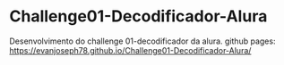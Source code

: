 # Challenge01-Decodificador-Alura
Desenvolvimento do challenge 01-decodificador da alura.
github pages:
https://evanjoseph78.github.io/Challenge01-Decodificador-Alura/
